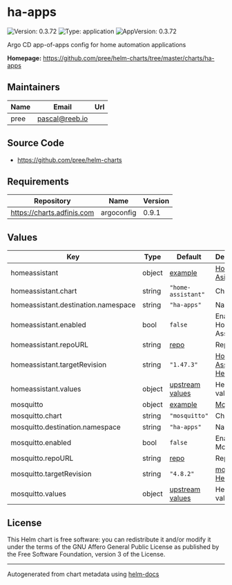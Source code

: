 # ha-apps

![Version: 0.3.72](https://img.shields.io/badge/Version-0.3.72-informational?style=flat-square) ![Type: application](https://img.shields.io/badge/Type-application-informational?style=flat-square) ![AppVersion: 0.3.72](https://img.shields.io/badge/AppVersion-0.3.72-informational?style=flat-square)

Argo CD app-of-apps config for home automation applications

**Homepage:** <https://github.com/pree/helm-charts/tree/master/charts/ha-apps>

## Maintainers

| Name | Email | Url |
| ---- | ------ | --- |
| pree | <pascal@reeb.io> |  |

## Source Code

* <https://github.com/pree/helm-charts>

## Requirements

| Repository | Name | Version |
|------------|------|---------|
| https://charts.adfinis.com | argoconfig | 0.9.1 |

## Values

| Key | Type | Default | Description |
|-----|------|---------|-------------|
| homeassistant | object | [example](./examples/homeassistant.yaml) | [Home Asistant](https://home-assistant.io) |
| homeassistant.chart | string | `"home-assistant"` | Chart |
| homeassistant.destination.namespace | string | `"ha-apps"` | Namespace |
| homeassistant.enabled | bool | `false` | Enable Home Assistant |
| homeassistant.repoURL | string | [repo](https://github.com/pree/helm-charts) | Repo URL |
| homeassistant.targetRevision | string | `"1.47.3"` | [Home Assistant Helm chart](https://github.com/pree/helm-charts/tree/master/charts/home-assistant) |
| homeassistant.values | object | [upstream values](https://github.com/pree/helm-charts/blob/master/charts/home-assistant/values.yaml) | Helm values |
| mosquitto | object | [example](./examples/mosquitto.yaml) | [Mosquitto](https://mosquitto.org/) |
| mosquitto.chart | string | `"mosquitto"` | Chart |
| mosquitto.destination.namespace | string | `"ha-apps"` | Namespace |
| mosquitto.enabled | bool | `false` | Enable Mosquitto |
| mosquitto.repoURL | string | [repo](https://github.com/k8s-at-home/charts) | Repo URL |
| mosquitto.targetRevision | string | `"4.8.2"` | [mosquitto Helm chart](https://github.com/k8s-at-home/charts/tree/master/charts/stable/mosquitto) |
| mosquitto.values | object | [upstream values](https://github.com/k8s-at-home/charts/blob/master/charts/stable/mosquitto/values.yaml) | Helm values |

## License

This Helm chart is free software: you can redistribute it and/or modify it under the terms
of the GNU Affero General Public License as published by the Free Software Foundation,
version 3 of the License.

----------------------------------------------
Autogenerated from chart metadata using [helm-docs](https://github.com/norwoodj/helm-docs)
